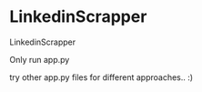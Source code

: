 # LinkedinScrapper
LinkedinScrapper



Only run app.py 

try other app.py files for different approaches.. :)
